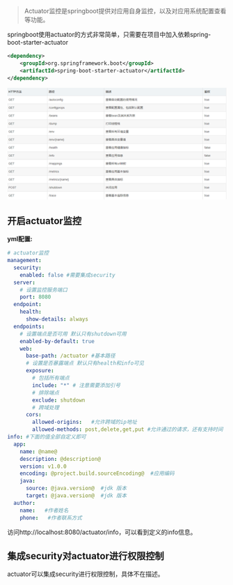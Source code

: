 >Actuator监控是springboot提供对应用自身监控，以及对应用系统配置查看等功能。

springboot使用actuator的方式非常简单，只需要在项目中加入依赖spring-boot-starter-actuator
```xml
<dependency>
	<groupId>org.springframework.boot</groupId>
	<artifactId>spring-boot-starter-actuator</artifactId>
</dependency>
```

![](../images/actuator/actuator.png)

## 开启actuator监控

**yml配置:**
```yaml
# actuator监控
management:
  security:
    enabled: false #需要集成security
  server:
    # 设置监控服务端口
    port: 8080
  endpoint:
    health:
      show-details: always
  endpoints:
    # 设置端点是否可用 默认只有shutdown可用
    enabled-by-default: true
    web:
      base-path: /actuator #基本路径
      # 设置是否暴露端点 默认只有health和info可见
      exposure:
        # 包括所有端点
        include: "*" # 注意需要添加引号
        # 排除端点
        exclude: shutdown
        # 跨域处理
      cors:
        allowed-origins:   #允许跨域的ip地址
        allowed-methods: post,delete,get,put #允许通过的请求，还有支持时间
info: #下面的值全部自定义即可
  app:
    name: @name@
    description: @description@
    version: v1.0.0
    encoding: @project.build.sourceEncoding@  #应用编码
    java:
      source: @java.version@  #jdk 版本
      target: @java.version@  #jdk 版本
  author:
    name:   #作者姓名
    phone:   #作者联系方式
```

访问http://localhost:8080/actuator/info，可以看到定义的info信息。

## 集成security对actuator进行权限控制

actuator可以集成security进行权限控制，具体不在描述。

